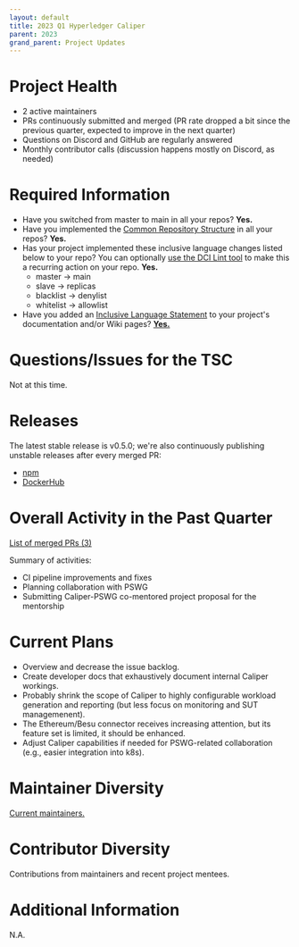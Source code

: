 ```yaml
---
layout: default
title: 2023 Q1 Hyperledger Caliper
parent: 2023
grand_parent: Project Updates
---
```


# Project Health

* 2 active maintainers
* PRs continuously submitted and merged (PR rate dropped a bit since the previous quarter, expected to improve in the next quarter)
* Questions on Discord and GitHub are regularly answered
* Monthly contributor calls (discussion happens mostly on Discord, as needed)

# Required Information

- Have you switched from master to main in all your repos? __Yes.__
- Have you implemented the [Common Repository Structure](../guidelines/repository-structure.md) in all your repos? __Yes.__
- Has your project implemented these inclusive language changes listed below to your repo? You can optionally [use the DCI Lint tool](https://github.com/petermetz/gh-action-dci-lint#usage) to make this a recurring action on your repo. __Yes.__
  - master → main
  - slave → replicas
  - blacklist → denylist
  - whitelist → allowlist
- Have you added an [Inclusive Language Statement](https://wiki.hyperledger.org/display/TSC/Inclusive+Language+Example) to your project's documentation and/or Wiki pages? [__Yes.__](https://hyperledger.github.io/caliper/vNext/contributing/#inclusive-language-guidelines)

# Questions/Issues for the TSC

Not at this time.

# Releases

The latest stable release is v0.5.0; we're also continuously publishing unstable releases after every merged PR:

* [npm](https://www.npmjs.com/package/@hyperledger/caliper-cli/v/0.5.0)
* [DockerHub](https://hub.docker.com/layers/caliper/hyperledger/caliper/0.5.0/images/sha256-3a7df18ef6a17a8c851dac19241049be2375dc892643c576932f360ca9d7198c?context=explore)

# Overall Activity in the Past Quarter

[List of merged PRs (3)](https://github.com/hyperledger/caliper/pulls?q=is%3Apr+merged%3A2022-12-08..2023-03-28+)

Summary of activities:
* CI pipeline improvements and fixes
* Planning collaboration with PSWG
* Submitting Caliper-PSWG co-mentored project proposal for the mentorship

# Current Plans

* Overview and decrease the issue backlog.
* Create developer docs that exhaustively document internal Caliper workings.
* Probably shrink the scope of Caliper to highly configurable workload generation and reporting (but less focus on monitoring and SUT managemenent).
* The Ethereum/Besu connector receives increasing attention, but its feature set is limited, it should be enhanced.
* Adjust Caliper capabilities if needed for PSWG-related collaboration (e.g., easier integration into k8s).

# Maintainer Diversity

[Current maintainers.](https://github.com/hyperledger/caliper/blob/943ab2a22872639f39ccb36f8baf94b2863e21c6/MAINTAINERS.md)

# Contributor Diversity

Contributions from maintainers and recent project mentees.

# Additional Information

N.A.
